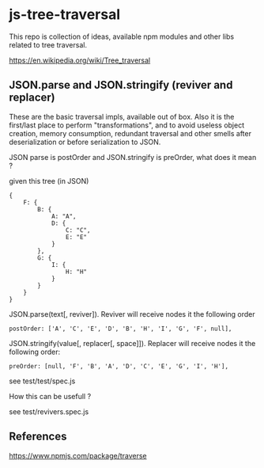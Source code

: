 # js-tree-traversal

This repo is collection of ideas, available npm modules and other libs related to tree traversal.

<https://en.wikipedia.org/wiki/Tree_traversal>

## JSON.parse and JSON.stringify (reviver and replacer)

These are the basic traversal impls, available out of box.
Also it is the first/last place to perform "transformations", 
and to avoid useless object creation, memory consumption, redundant traversal and other smells 
after deserialization or before serialization to JSON.

JSON parse is postOrder and JSON.stringify is preOrder, what does it mean ?

given this tree (in JSON)

	{
        F: {
            B: {
                A: "A",
                D: {
                    C: "C",
                    E: "E"
                }
            },
            G: {
                I: {
                    H: "H"
                }
            }
        }
    }

JSON.parse(text[, reviver]). Reviver will receive nodes it the following order

    postOrder: ['A', 'C', 'E', 'D', 'B', 'H', 'I', 'G', 'F', null],

JSON.stringify(value[, replacer[, space]]). Replacer will receive nodes it the following order:
	
	preOrder: [null, 'F', 'B', 'A', 'D', 'C', 'E', 'G', 'I', 'H'],

see test/test/spec.js

How this can be usefull ?

see test/revivers.spec.js

## References

<https://www.npmjs.com/package/traverse>




